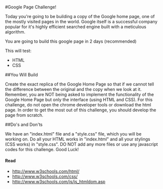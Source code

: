 #Google Page Challenge!

Today you're going to be building a copy of the Google home page, one of the mostly visited pages in the world. Google itself is a successful company popular for it's highly efficient searched engine built with a meticulous algorithm.

You are going to build this google page in 2 days (recommended)

This will test:

- HTML
- CSS

##You Will Build

Create the exact replica of the Google Home Page so that if we cannot tell the difference between the original and the copy when we look at it. Remember, you are NOT being asked to implement the functionality of the Google Home Page but only the interface (using HTML and CSS). For this challenge, do not open the chrome developer tools or download the html page. In order to get the most out of this challenge, you should develop the page from scratch.


##Do's and Don'ts

We have an "index.html" file and a "style.css" file, which you will be working on. Do all your HTML works in "index.html" and all your stylings (CSS works) in "style.css". DO NOT add any more files or use any javascript codes for this challenge. Good Luck!

#### Read
- <http://www.w3schools.com/html/>
- <http://www.w3schools.com/css/>
- <http://www.w3schools.com/js/js_htmldom.asp>
